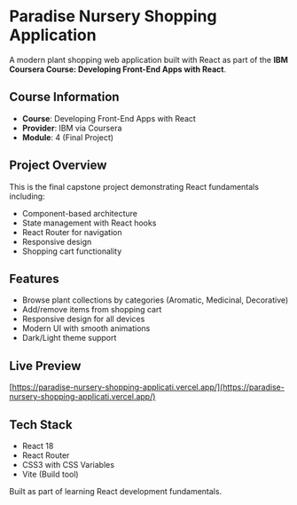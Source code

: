 # Paradise Nursery Shopping Application

A modern plant shopping web application built with React as part of the **IBM Coursera Course: Developing Front-End Apps with React**.

## Course Information

- **Course**: Developing Front-End Apps with React
- **Provider**: IBM via Coursera
- **Module**: 4 (Final Project)

## Project Overview

This is the final capstone project demonstrating React fundamentals including:
- Component-based architecture
- State management with React hooks
- React Router for navigation
- Responsive design
- Shopping cart functionality

## Features

- Browse plant collections by categories (Aromatic, Medicinal, Decorative)
- Add/remove items from shopping cart
- Responsive design for all devices
- Modern UI with smooth animations
- Dark/Light theme support

## Live Preview

[https://paradise-nursery-shopping-applicati.vercel.app/](https://paradise-nursery-shopping-applicati.vercel.app/)

## Tech Stack

- React 18
- React Router
- CSS3 with CSS Variables
- Vite (Build tool)

Built as part of learning React development fundamentals.